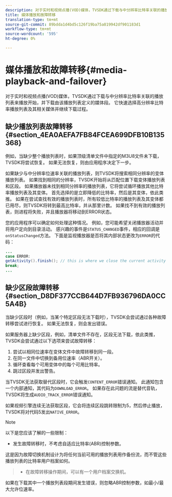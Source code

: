 ```yaml
---
description: 对于实时和视频点播(VOD)媒体，TVSDK通过下载与中分辨率比特率关联的播放列表来播放开始，并下载由该播放列表定义的媒体段。 它快速选择高分辨率比特率播放列表及其相关媒体并继续下载过程。
title: 媒体播放和故障转移
translation-type: tm+mt
source-git-commit: 89bdda1d4bd5c126f19ba75a819942df901183d1
workflow-type: tm+mt
source-wordcount: '595'
ht-degree: 0%

---
```



# 媒体播放和故障转移{#media-playback-and-failover}

对于实时和视频点播(VOD)媒体，TVSDK通过下载与中分辨率比特率关联的播放列表来播放开始，并下载由该播放列表定义的媒体段。 它快速选择高分辨率比特率播放列表及其相关媒体并继续下载过程。

## 缺少播放列表故障转移{#section_4EA0AEFA7FB84FCEA699DFB10B135368}

例如，当缺少整个播放列表时，如果顶级清单文件中指定的M3U8文件未下载，TVSDK将尝试恢复。 如果无法恢复，则由应用程序决定下一步。

如果缺少与中分辨率位速率关联的播放列表，则TVSDK将搜索相同分辨率的变体播放列表。 如果找到相同的分辨率，TVSDK开始将从匹配位置下载变体播放列表和区段。 如果播放器未找到相同分辨率的播放列表，它将尝试循环播放其他比特率播放列表及其变体。 首先选择的是立即降低的比特率，然后是其变体，依此类推。 如果在尝试查找有效的播放列表时，所有较低比特率的播放列表及其变体都已用尽，则TVSDK将转到最高比特率，并从那里计数。 如果找不到有效的播放列表，则进程将失败，并且播放器将移动到ERROR状态。

您的应用程序可以确定如何处理这种情况。 例如，您可能希望关闭播放器活动并将用户定向到目录活动。 感兴趣的事件是`STATUS_CHANGED`事件，相应的回调是`onStatusChanged`方法。 下面是监视播放器是否将其内部状态更改为`ERROR`的代码：

```java
... 
case ERROR: 
getActivity().finish(); // this is where we close the current activity (the Player activity) 
break; 
...
```

## 缺少区段故障转移{#section_D8DF377CCB644D7FB936796DA0CC5A4B}

当缺少区段时（例如，当某个特定区段无法下载时），TVSDK会尝试通过各种故障转移尝试进行恢复。 如果无法恢复，则会发出错误。

如果服务器上缺少区段，例如，清单文件不存在，区段无法下载，依此类推，TVSDK会尝试通过以下选项来尝试故障转移：

1. 尝试以相同位速率在变体文件中故障转移到同一段。
1. 在同一文件中切换到备用位速率（ABR开关）。
1. 循环查看每个可用变体中的每个可用比特率。
1. 跳过区段并发出警告。

当TVSDK无法获取替代区段时，它会触发`CONTENT_ERROR`错误通知。 此通知包含一个内部通知，其代码为`DOWNLOAD_ERROR`。 如果存在此问题的流是替代音轨，TVSDK将生成`AUDIO_TRACK_ERROR`错误通知。

如果视频引擎连续无法获取区段，它会将连续区段跳转限制为5，然后停止播放，TVSDK将对代码5发出`NATIVE_ERROR`。

>[!NOTE]
>
>以下是您应该了解的一些限制：
>
>* 发生故障转移时，不考虑自适应比特率(ABR)控制参数。
>
>  
这是因为故障切换机制设计为将任何当前可用的播放列表用作备份流，而不管这些播放列表的比特率用户档案如何。
>* 在故障转移操作期间，可以有一个用户档案交换机。
>
>  
如果在下载其中一个播放列表段期间发生错误，则忽略ABR控制参数，如最小/最大允许位速率。


